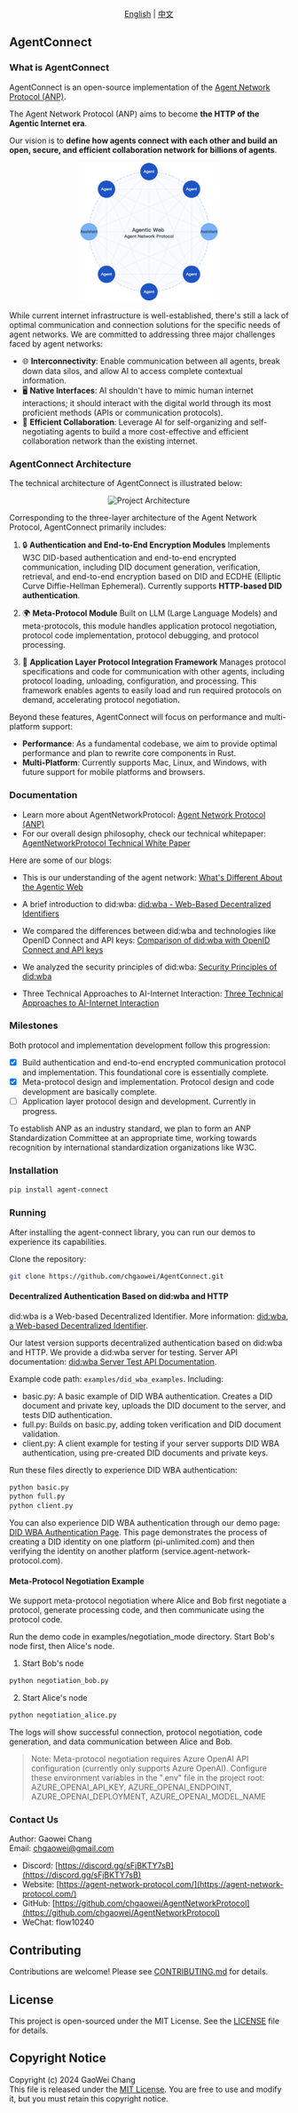 <div align="center">
  
[English](README.md) | [中文](README.cn.md)

</div>

## AgentConnect

### What is AgentConnect

AgentConnect is an open-source implementation of the [Agent Network Protocol (ANP)](https://github.com/chgaowei/AgentNetworkProtocol).

The Agent Network Protocol (ANP) aims to become **the HTTP of the Agentic Internet era**.

Our vision is to **define how agents connect with each other and build an open, secure, and efficient collaboration network for billions of agents**.

<p align="center">
  <img src="/images/agentic-web.png" width="50%" alt="Agentic Web"/>
</p>

While current internet infrastructure is well-established, there's still a lack of optimal communication and connection solutions for the specific needs of agent networks. We are committed to addressing three major challenges faced by agent networks:

- 🌐 **Interconnectivity**: Enable communication between all agents, break down data silos, and allow AI to access complete contextual information.
- 🖥️ **Native Interfaces**: AI shouldn't have to mimic human internet interactions; it should interact with the digital world through its most proficient methods (APIs or communication protocols).
- 🤝 **Efficient Collaboration**: Leverage AI for self-organizing and self-negotiating agents to build a more cost-effective and efficient collaboration network than the existing internet.

### AgentConnect Architecture

The technical architecture of AgentConnect is illustrated below:

<p align="center">
  <img src="/images/agent-connect-architecture.png" width="50%" alt="Project Architecture"/>
</p>

Corresponding to the three-layer architecture of the Agent Network Protocol, AgentConnect primarily includes:

1. 🔒 **Authentication and End-to-End Encryption Modules**
   Implements W3C DID-based authentication and end-to-end encrypted communication, including DID document generation, verification, retrieval, and end-to-end encryption based on DID and ECDHE (Elliptic Curve Diffie-Hellman Ephemeral). Currently supports **HTTP-based DID authentication**.

2. 🌍 **Meta-Protocol Module**
   Built on LLM (Large Language Models) and meta-protocols, this module handles application protocol negotiation, protocol code implementation, protocol debugging, and protocol processing.

3. 📡 **Application Layer Protocol Integration Framework**
   Manages protocol specifications and code for communication with other agents, including protocol loading, unloading, configuration, and processing. This framework enables agents to easily load and run required protocols on demand, accelerating protocol negotiation.

Beyond these features, AgentConnect will focus on performance and multi-platform support:

- **Performance**: As a fundamental codebase, we aim to provide optimal performance and plan to rewrite core components in Rust.
- **Multi-Platform**: Currently supports Mac, Linux, and Windows, with future support for mobile platforms and browsers.

### Documentation

- Learn more about AgentNetworkProtocol: [Agent Network Protocol (ANP)](https://github.com/chgaowei/AgentNetworkProtocol)
- For our overall design philosophy, check our technical whitepaper: [AgentNetworkProtocol Technical White Paper](https://github.com/chgaowei/AgentNetworkProtocol/blob/main/01-AgentNetworkProtocol%20Technical%20White%20Paper.md)

Here are some of our blogs:

- This is our understanding of the agent network: [What's Different About the Agentic Web](https://github.com/chgaowei/AgentNetworkProtocol/blob/main/blogs/What-Makes-Agentic-Web-Different.md)

- A brief introduction to did:wba: [did:wba - Web-Based Decentralized Identifiers](https://github.com/chgaowei/AgentNetworkProtocol/blob/main/blogs/did:wba,%20a%20Web-based%20Decentralized%20Identifier.md)

- We compared the differences between did:wba and technologies like OpenID Connect and API keys: [Comparison of did:wba with OpenID Connect and API keys](https://github.com/chgaowei/AgentNetworkProtocol/blob/main/blogs/Comparison%20of%20did:wba%20with%20OpenID%20Connect%20and%20API%20keys.md)

- We analyzed the security principles of did:wba: [Security Principles of did:wba](https://github.com/chgaowei/AgentNetworkProtocol/blob/main/blogs/did%3Awba-security-principles.md)

- Three Technical Approaches to AI-Internet Interaction: [Three Technical Approaches to AI-Internet Interaction](https://github.com/chgaowei/AgentNetworkProtocol/blob/main/blogs/Three_Technical_Approaches_to_AI_Internet_Interaction.md)


### Milestones

Both protocol and implementation development follow this progression:

- [x] Build authentication and end-to-end encrypted communication protocol and implementation. This foundational core is essentially complete.
- [x] Meta-protocol design and implementation. Protocol design and code development are basically complete.
- [ ] Application layer protocol design and development. Currently in progress.

To establish ANP as an industry standard, we plan to form an ANP Standardization Committee at an appropriate time, working towards recognition by international standardization organizations like W3C.

### Installation

```bash
pip install agent-connect
```

### Running

After installing the agent-connect library, you can run our demos to experience its capabilities.

Clone the repository:

```bash
git clone https://github.com/chgaowei/AgentConnect.git
```

#### Decentralized Authentication Based on did:wba and HTTP

did:wba is a Web-based Decentralized Identifier. More information: [did:wba, a Web-based Decentralized Identifier](https://github.com/chgaowei/AgentNetworkProtocol/blob/main/blogs/did%3Awba%2C%20a%20Web-based%20Decentralized%20Identifier.md).

Our latest version supports decentralized authentication based on did:wba and HTTP. We provide a did:wba server for testing. Server API documentation: [did:wba Server Test API Documentation](https://github.com/chgaowei/AgentNetworkProtocol/blob/main/docs/did%3Awba%20server%20test%20interface.md). 

Example code path: `examples/did_wba_examples`. Including:

- basic.py: A basic example of DID WBA authentication. Creates a DID document and private key, uploads the DID document to the server, and tests DID authentication.
- full.py: Builds on basic.py, adding token verification and DID document validation.
- client.py: A client example for testing if your server supports DID WBA authentication, using pre-created DID documents and private keys.

Run these files directly to experience DID WBA authentication:

```bash
python basic.py
python full.py
python client.py
```

You can also experience DID WBA authentication through our demo page: [DID WBA Authentication Page](https://www.service.agent-network-protocol.com/wba/examples/). This page demonstrates the process of creating a DID identity on one platform (pi-unlimited.com) and then verifying the identity on another platform (service.agent-network-protocol.com).

#### Meta-Protocol Negotiation Example

We support meta-protocol negotiation where Alice and Bob first negotiate a protocol, generate processing code, and then communicate using the protocol code.

Run the demo code in examples/negotiation_mode directory. Start Bob's node first, then Alice's node.

1. Start Bob's node
```bash
python negotiation_bob.py
```

2. Start Alice's node
```bash
python negotiation_alice.py
```

The logs will show successful connection, protocol negotiation, code generation, and data communication between Alice and Bob.

> Note:
> Meta-protocol negotiation requires Azure OpenAI API configuration (currently only supports Azure OpenAI). Configure these environment variables in the ".env" file in the project root: AZURE_OPENAI_API_KEY, AZURE_OPENAI_ENDPOINT, AZURE_OPENAI_DEPLOYMENT, AZURE_OPENAI_MODEL_NAME

### Contact Us

Author: Gaowei Chang  
Email: chgaowei@gmail.com  
- Discord: [https://discord.gg/sFjBKTY7sB](https://discord.gg/sFjBKTY7sB)  
- Website: [https://agent-network-protocol.com/](https://agent-network-protocol.com/)  
- GitHub: [https://github.com/chgaowei/AgentNetworkProtocol](https://github.com/chgaowei/AgentNetworkProtocol)
- WeChat: flow10240

## Contributing

Contributions are welcome! Please see [CONTRIBUTING.md](CONTRIBUTING.md) for details.

## License

This project is open-sourced under the MIT License. See the [LICENSE](LICENSE) file for details.

## Copyright Notice
Copyright (c) 2024 GaoWei Chang  
This file is released under the [MIT License](./LICENSE). You are free to use and modify it, but you must retain this copyright notice.
